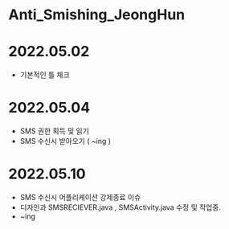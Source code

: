 # Anti_Smishing_JeongHun

# 2022.05.02
- 기본적인 틀 체크 

# 2022.05.04
- SMS 권한 획득 및 읽기 
- SMS 수신시 받아오기 ( ~ing )

# 2022.05.10
- SMS 수신시 어플리케이션 강제종료 이슈
- 디자인과 SMSRECIEVER.java , SMSActivity.java 수정 및 작업중.
- ~ing
